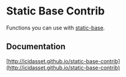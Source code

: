 # Static Base Contrib

Functions you can use with [static-base](https://github.com/icidasset/static-base).



## Documentation

[http://icidasset.github.io/static-base-contrib](http://icidasset.github.io/static-base-contrib)
